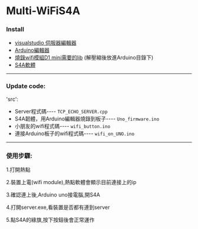 # Multi-WiFiS4A

### Install
* [visualstudio 伺服器編輯器](https://www.visualstudio.com/zh-hant/downloads/?rr=https%3A%2F%2Fwww.google.com.tw%2F)
* [Arduino編輯器](https://www.arduino.cc/en/Main/Donate)
* [燒錄wifi模組D1 mini需要的lib](https://drive.google.com/file/d/0B3rnGrzvGiDkcUFLVFZub25rNVk/view?usp=sharing)
(解壓縮後放進Arduino目錄下)
* [S4A軟體](http://s4a.cat/)

---

### Update code:
'src': 
* Server程式碼---- `TCP_ECHO_SERVER.cpp`
* S4A韌體，用Arduino編輯器燒錄到板子---- `Uno_firmware.ino`
* 小朋友的wifi程式碼---- `wifi_button.ino`
* 連接Arduino板子的wifi程式碼---- `wifi_on_UNO.ino`

---


### 使用步驟:

1.打開熱點

2.裝置上電(wifi module),熱點軟體會顯示目前連接上的ip

3.確認連上後,Arduino uno接電腦,開S4A

4.打開server.exe,看裝置是否都有連到server

5.點S4A的綠旗,按下按鈕後會正常運作
